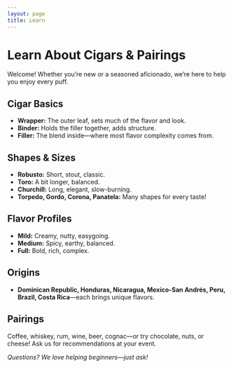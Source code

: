 ```yaml
---
layout: page
title: Learn
---
```


# Learn About Cigars & Pairings

Welcome! Whether you’re new or a seasoned aficionado, we’re here to help you enjoy every puff.

## Cigar Basics
- **Wrapper:** The outer leaf, sets much of the flavor and look.
- **Binder:** Holds the filler together, adds structure.
- **Filler:** The blend inside—where most flavor complexity comes from.

## Shapes & Sizes
- **Robusto:** Short, stout, classic.
- **Toro:** A bit longer, balanced.
- **Churchill:** Long, elegant, slow-burning.
- **Torpedo, Gordo, Corona, Panatela:** Many shapes for every taste!

## Flavor Profiles
- **Mild:** Creamy, nutty, easygoing.
- **Medium:** Spicy, earthy, balanced.
- **Full:** Bold, rich, complex.

## Origins
- **Dominican Republic, Honduras, Nicaragua, Mexico-San Andrés, Peru, Brazil, Costa Rica**—each brings unique flavors.

## Pairings
Coffee, whiskey, rum, wine, beer, cognac—or try chocolate, nuts, or cheese! Ask us for recommendations at your event.

*Questions? We love helping beginners—just ask!*
